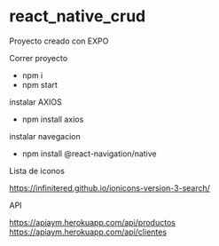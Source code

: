 # react_native_crud

Proyecto creado con EXPO

Correr proyecto 

- npm i
- npm start

instalar AXIOS

- npm install axios

instalar navegacion

- npm install @react-navigation/native

Lista de iconos

https://infinitered.github.io/ionicons-version-3-search/


API

https://apiaym.herokuapp.com/api/productos
https://apiaym.herokuapp.com/api/clientes
